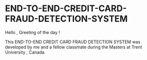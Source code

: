 # END-TO-END-CREDIT-CARD-FRAUD-DETECTION-SYSTEM

Hello , Greeting of the day !

This END-TO-END CREDIT CARD FRAUD DETECTION SYSTEM was developed by me and a fellow classmate during the Masters at Trent University , Canada.
